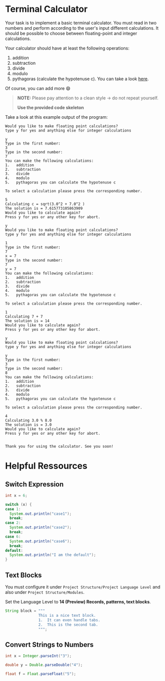 # Terminal Calculator
Your task is to implement a basic terminal calculator. You must read in two numbers and perform according to the user's input different calculations. It should be possible to choose between floating-point and integer calculations.

Your calculator should have at least the following operations:

1.   addition
2.   subtraction
3.   divide
4.   modulo
5.   pythagoras (calculate the hypotenuse c). You can take a look [here](https://de.wikipedia.org/wiki/Satz_des_Pythagoras).

Of course, you can add more :smile:

>**NOTE:** Please pay attention to a clean style &#x2192; do not repeat yourself.
>
>**Use the provided code skeleton**

Take a look at this example output of the program:

~~~
Would you like to make floating point calculations?
type y for yes and anything else for integer calculations

y
Type in the first number: 
3
Type in the second number: 
7
You can make the following calculations:
1.   addition
2.   subtraction
3.   divide
4.   modulo
5.   pythagoras you can calculate the hypotenuse c

To select a calculation please press the corresponding number.

5
Calculating c = sqrt(3.0^2 + 7.0^2 )
The solution is = 7.615773105863909
Would you like to calculate again?
Press y for yes or any other key for abort.

y
Would you like to make floating point calculations?
type y for yes and anything else for integer calculations

1
Type in the first number: 
7
x = 7
Type in the second number: 
7
y = 7
You can make the following calculations:
1.   addition
2.   subtraction
3.   divide
4.   modulo
5.   pythagoras you can calculate the hypotenuse c

To select a calculation please press the corresponding number.

1
Calculating 7 + 7
The solution is = 14
Would you like to calculate again?
Press y for yes or any other key for abort.

y
Would you like to make floating point calculations?
type y for yes and anything else for integer calculations

y
Type in the first number: 
3
Type in the second number: 
8
You can make the following calculations:
1.   addition
2.   subtraction
3.   divide
4.   modulo
5.   pythagoras you can calculate the hypotenuse c

To select a calculation please press the corresponding number.

4
Calculating 3.0 % 8.0
The solution is = 3.0
Would you like to calculate again?
Press y for yes or any other key for abort.


Thank you for using the calculator. See you soon!
~~~

# Helpful Ressources

## Switch Expression

~~~java
int x = 6;

switch (x) {
case 1:
  System.out.println("case1");
  break;
case 2:
  System.out.println("case2");
  break;
case 6:
  System.out.println("case6");
  break;
default:
  System.out.println("I am the default");
}

~~~

## Text Blocks
You must configure it under ```Project Structure/Project Language Level``` and also under ```Project Structure/Modules```. 

Set the Language Level to **14 (Preview) Records, patterns, text blocks**.

~~~java
String block = """
               This is a nice text block.
               1.  It can even handle tabs.
               2.  This is the second tab.
               """;
~~~

## Convert Strings to Numbers

~~~java
int x = Integer.parseInt("3");

double y = Double.parseDouble("4");

float f = Float.parseFloat("5");
~~~
